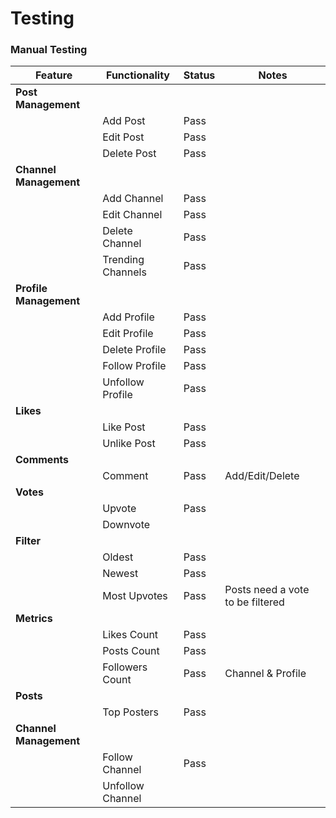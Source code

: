 # Testing

### Manual Testing 

| Feature                  | Functionality      | Status    | Notes       |
|--------------------------|--------------------|-----------|-------------|
| **Post Management**      |                    |           |             |
|                          | Add Post           | Pass      |             |
|                          | Edit Post          | Pass      |             |
|                          | Delete Post        | Pass      |             |
| **Channel Management**   |                    |           |             |
|                          | Add Channel        | Pass      |             |
|                          | Edit Channel       | Pass      |             |
|                          | Delete Channel     | Pass      |             |
|                          | Trending Channels  | Pass          |             |
| **Profile Management**   |                    |           |             |
|                          | Add Profile        | Pass          |             |
|                          | Edit Profile       | Pass          |             |
|                          | Delete Profile     | Pass          |             |
|                          | Follow Profile     | Pass          |             |
|                          | Unfollow Profile   | Pass          |             |
| **Likes**                |                    |           |             |
|                          | Like Post          | Pass      |             |
|                          | Unlike Post        | Pass      |             |
| **Comments**             |                    |           |             |
|                          | Comment            | Pass      | Add/Edit/Delete |
| **Votes**                |                    |           |             |
|                          | Upvote             | Pass      |             |
|                          | Downvote           |           |             |
| **Filter**               |                    |           |             |
|                          | Oldest             | Pass      |             |
|                          | Newest             | Pass      |             |
|                          | Most Upvotes       | Pass      | Posts need a vote to be filtered |
| **Metrics**              |                    |           |             |
|                          | Likes Count        |  Pass         |             |
|                          | Posts Count        |  Pass         |             |
|                          | Followers Count    |  Pass         |  Channel & Profile           |
| **Posts**                |                    |           |             |
|                          | Top Posters     |  Pass         |             |
| **Channel Management**   |                    |           |             |
|                          | Follow Channel     |  Pass         |             |
|                          | Unfollow Channel   |           |             |
